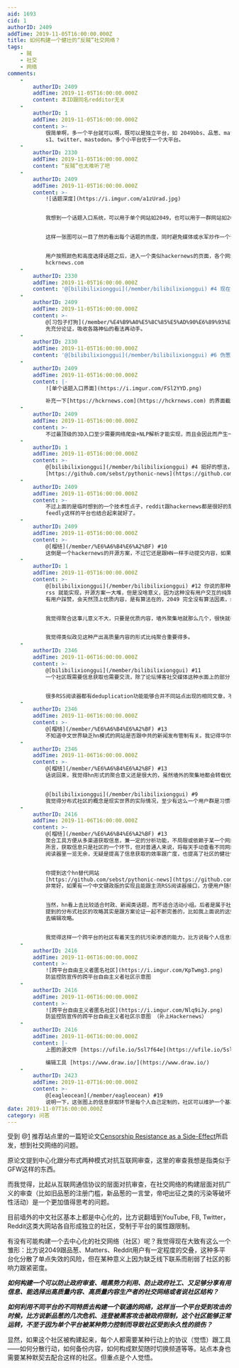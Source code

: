 ```yaml
---
aid: 1693
cid: 1
authorID: 2409
addTime: 2019-11-05T16:00:00.000Z
title: 如何构建一个健壮的“反贼”社交网络？
tags:
    - 贼
    - 社交
    - 网络
comments:
    -
        authorID: 2409
        addTime: 2019-11-05T16:00:00.000Z
        content: 本ID跟同名redditor无关
    -
        authorID: 1
        addTime: 2019-11-05T16:00:00.000Z
        content: >-
            很简单啊，多一个平台就可以啊，既可以是独立平台，如 2049bbs、品葱、matters，也可以是寄生，比如
            s1、twitter、mastodon。多个小平台优于一个大平台。
    -
        authorID: 2330
        addTime: 2019-11-05T16:00:00.000Z
        content: “反贼”也太难听了吧
    -
        authorID: 2409
        addTime: 2019-11-05T16:00:00.000Z
        content: >-
            ![话题深度](https://i.imgur.com/a1zUrad.jpg)


            我想到一个话题入口系统，可以用于单个网站如2049，也可以用于一群网站如2049、Matters、r/saraba1st、r/China\_irl等等。上面的图中每个bar代表一个话题（例如，台海战争），bar的高度代表该话题下的发帖数/讨论数/字数任选一。bar的颜色可以用来区分话题类别：例如地缘政治、数字极权、生活、时事、教育、硬科技等等。


            这样一张图可以一目了然的看出每个话题的热度，同时避免媒体或水军炒作一个话题时导致你忽略掉其他的话题，因为一个话题只有一个bar。


            用户按照颜色和高度选择话题之后，进入一个类似hackernews的页面，各个网站的话题全部列出来，可以选择不同的排序方式
            hckrnews.com
    -
        authorID: 2330
        addTime: 2019-11-05T16:00:00.000Z
        content: '@[bilibilixionggui](/member/bilibilixionggui) #4 现在就建吧'
    -
        authorID: 2409
        addTime: 2019-11-05T16:00:00.000Z
        content: >-
            @[习包子打狗](/member/%E4%B9%A0%E5%8C%85%E5%AD%90%E6%89%93%E7%8B%97) #5
            先充分论证，吸收各路神仙的看法再动手。
    -
        authorID: 2330
        addTime: 2019-11-05T16:00:00.000Z
        content: '@[bilibilixionggui](/member/bilibilixionggui) #6 伪葱把人气卷走了'
    -
        authorID: 2409
        addTime: 2019-11-05T16:00:00.000Z
        content: |-
            ![单个话题入口界面](https://i.imgur.com/FSl2YYD.png)

            补充一下[https://hckrnews.com](https://hckrnews.com) 的界面截图
    -
        authorID: 2409
        addTime: 2019-11-05T16:00:00.000Z
        content: >-
            不过最顶级的3D入口至少需要网络爬虫+NLP解析才能实现，而且会因此而产生一定延迟。网络爬虫貌似站长比较有经验，合并话题至少要解析话题/新闻的标题。
    -
        authorID: 1
        addTime: 2019-11-05T16:00:00.000Z
        content: >-
            @[bilibilixionggui](/member/bilibilixionggui) #4 挺好的想法，可以参考
            [https://github.com/sebst/pythonic-news](https://github.com/sebst/pythonic-news)
    -
        authorID: 2409
        addTime: 2019-11-05T16:00:00.000Z
        content: >-
            不过上面的是临时想到的一个技术性点子，reddit跟hackernews都是很好的聚合类门户网站。如果能把RSS
            feedly这样的平台也结合起来就好了。
    -
        authorID: 2409
        addTime: 2019-11-05T16:00:00.000Z
        content: >-
            @[榴梿](/member/%E6%A6%B4%E6%A2%BF) #10
            这倒是一个hackernews的开源方案，不过它还是跟HN一样手动提交内容，如果能想RSS那样手动添加/删除平台自动获取内容就好了。
    -
        authorID: 1
        addTime: 2019-11-05T16:00:00.000Z
        content: >-
            @[bilibilixionggui](/member/bilibilixionggui) #12 你说的那种完全自动化的，依靠 web
            rss 就能实现，开源方案一大堆，但是没啥意义，因为这种没有用户交互的纯聚合，最终还是泥沙俱下。hn
            有用户踩赞，会天然顶上优质内容，是有算法在的，2049 完全没有算法因素，纯贴吧模式。


            我觉得聚合这事儿意义不大，只要是优质内容，墙外聚集地就那么几个，很快就被转载过去了。昨天那个新疆的帖子就是例证。


            我觉得类似政见这种产出高质量内容的形式比纯聚合重要得多。
    -
        authorID: 2346
        addTime: 2019-11-06T16:00:00.000Z
        content: >-
            @[bilibilixionggui](/member/bilibilixionggui) #11
            一个社区既需要信息获取也需要交流，除了论坛博客社交媒体这种水面上的部分，由媒体或者RSS构成的庞大的只读用户是社区水面下的部分。手动提交内容也是一种交流形式，尤其适合时事新闻的分享，hn这种形式倒是中文世界的空白，我觉得蛮有必要搞一个的。


            很多RSS阅读器都有deduplication功能能够合并不同站点出现的相同文章，不过通常是收费的。我觉得跟你的那个点子很像，不过用图形来表示是更利于人脑处理。
    -
        authorID: 2346
        addTime: 2019-11-06T16:00:00.000Z
        content: >-
            @[榴梿](/member/%E6%A6%B4%E6%A2%BF) #13
            不知道中文世界缺乏hn模式的网站是否跟中共的新闻发布管制有关。我记得华尔街见闻就因为未按规定转载外媒新闻还是自己发布新闻报道而被网信办拔网线了。
    -
        authorID: 2346
        addTime: 2019-11-06T16:00:00.000Z
        content: >-
            @[榴梿](/member/%E6%A6%B4%E6%A2%BF) #13
            话说回来，我觉得hn形式的聚合意义还是很大的，虽然墙外的聚集地都会转载优质内容，但从只读用户的角度，那些地方存在信噪比太低的问题。只不过hn这样的网站看起来轻量化，但不知道实际运营起来需要多大资源，至少hn的影响力跟开放API带来的服务器负荷应该是很大的。


            @[bilibilixionggui](/member/bilibilixionggui) #9
            我觉得分布式社区的概念是现实世界的实际情况，至少有这么一个用户群是习惯于使用多样化的墙外互联网服务的。不过也有很多用户专注于一两个平台。其实本站长期以来有点分布式社区攻略的味道，分享跟汇聚互联网资源本身就是启发用户去多样化社区，如果有人再详细写一篇攻略就更好了，互联网本身是无穷无尽的，如果大家获取信息的渠道有大量交叠，表达的渠道也有大量交叠，那么本身就构成社区了。
    -
        authorID: 2416
        addTime: 2019-11-06T16:00:00.000Z
        content: >-
            @[榴梿](/member/%E6%A6%B4%E6%A2%BF) #13
            聚合工具方便从多渠道获取信息，兼一定的分析功能，不局限或依赖于某一个网站。诚如@逻辑思维
            所言，获取信息只是社区的一个环节，但对普通人来说，将每天手动查看不同网站这种复杂操作改为在RSS
            阅读器里一览无余，无疑是提高了信息获取的效率跟广度，也提高了社区的健壮性。


            你提到这个hn替代网站
            [https://github.com/sebst/pythonic-news](https://github.com/sebst/pythonic-news)
            非常好，如果有一个中文键政版的实现且能跟主流RSS阅读器接口，方便用户随手分享内容，那就构成了一个非常好的内容生产者群体，再通过hn的排序算法筛选出优质内容。这样就实现了社区的另一个环节——内容分享/筛选。社交网络是有分享构成的。


            当然，hn看上去比较适合时政、新闻类话题，而不适合活动小组。后者是属于社区的输出环节，由论坛或者聊天群搭载更适合，当然也可以通过博客输出更加深思熟虑的内容，另外还有协同文档编辑或github这样的平台承担更加复杂的合作任务。我觉得@逻辑思维
            提到的分布式社区的攻略其实是跟方案论证一起不断完善的，比如我上面说的这些实际上就已经是一个攻略的雏形。这样一个攻略一旦被社区的许多成员接受，那么这个社区就不再被单一平台局限。比方说2049bbs没法共同编辑攻略，那我们可以到[https://hackmd.io/](https://hackmd.io/)
            去编辑攻略。


            我觉得这样一个跨平台的社区有着天生的抗污染渗透的能力，比方说每个人信息获取的渠道是完全私人化的，这就避免了品葱、微信、贴吧那种难以抵抗网络宣传污染的情况发生。一旦这个环节的问题解决了，社区的健壮性就大大增强了。而输出跟合作环节被分散到多个平台又大大提高用户的个人安全，避免暴露个人的全部数字踪迹，还能发挥各平台的优势而大大的拓展社区输出的样式跟质量。
    -
        authorID: 2416
        addTime: 2019-11-06T16:00:00.000Z
        content: >-
            ![跨平台自由主义者匿名社区](https://i.imgur.com/KpTwmg3.png)
            防监控防宣传的跨平台自由主义者社区示意图
    -
        authorID: 2416
        addTime: 2019-11-06T16:00:00.000Z
        content: >-
            ![跨平台自由主义者匿名社区](https://i.imgur.com/Nlq9iJy.png)
            防监控防宣传的跨平台自由主义者社区示意图 （补上Hackernews）
    -
        authorID: 2416
        addTime: 2019-11-06T16:00:00.000Z
        content: |-
            上图的源文件 [https://ufile.io/5sl7f64e](https://ufile.io/5sl7f64e)

            编辑工具 [https://www.draw.io/](https://www.draw.io/)
    -
        authorID: 2423
        addTime: 2019-11-07T16:00:00.000Z
        content: >-
            @[eagleocean](/member/eagleocean) #19
            说明一下，这张图上的信息获取环节是每个人自己定制的，社区可以维护一个基本推荐列表，但每个人订阅内容都不一样且不公开，信息获取环节属于个人隐私。
date: 2019-11-07T16:00:00.000Z
category: 问答
---
```


受到 @[1](/member/1) 推荐站点里的一篇短论文[Censorship Resistance as a Side-Effect](https://security.cs.georgetown.edu/~msherr/papers/censorship-as-sideeffect.pdf)所启发，想到社交网络的问题。

原论文提到中心化跟分布式两种模式对抗互联网审查，这里的审查我想是指类似于GFW这样的东西。

而我觉得，比起从互联网通信协议的层面对抗审查，在社交网络的构建层面对抗广义的审查（比如旧品葱的注册门槛，新品葱的一言堂，帝吧出征之类的污染等破坏性活动）是一个更加值得思考的问题。

目前墙外的中文社区基本上都是中心化的，比方说翻墙到YouTube, FB, Twitter，Reddit这类大网站各自形成独立的社区，受制于平台的属性跟限制。

有没有可能构建一个去中心化的社交网络（社区）呢？我觉得现在大致有这么一个雏形：比方说2049跟品葱、Matters、Reddit用户有一定程度的交叠，这种多平台化分散了单点失效的风险，但在某种意义上因为缺乏线下联系而削弱了社区的影响力跟紧密度。

**_如何构建一个可以防止政府审查、暗黑势力利用、防止政府社工、又足够分享有用信息、能选择出高质量内容、高质量内容生产者的社交网络或者说社区结构？_**

**_如何利用不同平台的不同特质去构建一个联通的网络，这样当一个平台受到攻击的时候，比方说新品葱的几次危机、连登被黑客攻击被政府限制，这个社区能够正常运转，不至于因为单个平台被某种势力控制而导致社区受到永久性的损伤？_**

显然，如果这个社区被构建起来，每个人都需要某种行动上的协议（觉悟）跟工具——如何分散行动，如何备份内容，如何构成默契随时切换频道等等。站点本身也需要某种默契去配合这样的社区。但重点是个人觉悟。

